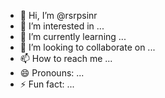 - 👋 Hi, I’m @rsrpsinr
- 👀 I’m interested in ...
- 🌱 I’m currently learning ...
- 💞️ I’m looking to collaborate on ...
- 📫 How to reach me ...
- 😄 Pronouns: ...
- ⚡ Fun fact: ...

<!---
rsrpsinr/rsrpsinr is a ✨ special ✨ repository because its `README.md` (this file) appears on your GitHub profile.
You can click the Preview link to take a look at your changes.
--->
